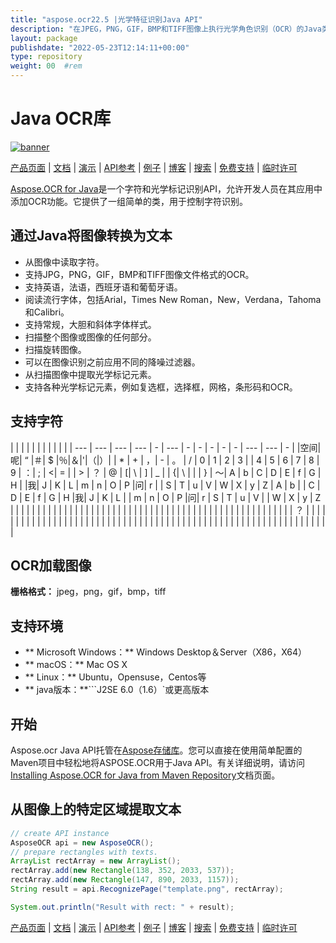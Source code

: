```yaml
---
title: "aspose.ocr22.5 |光学特征识别Java API" 
description: "在JPEG，PNG，GIF，BMP和TIFF图像上执行光学角色识别（OCR）的Java类库。通过OCR提取英语，法语，西班牙语和葡萄牙语。" 
layout: package
publishdate: "2022-05-23T12:14:11+00:00"
type: repository
weight: 00	#rem
---
```


# Java OCR库
[![banner](/res_repo/img/compress/aspose_ocr-for-java-banner.png)](./)

[产品页面](https://products.aspose.com/ocr/java) | [文档](https://docs.aspose.com/ocr/java/) | [演示](https://products.aspose.app/ocr/family) | [API参考](https://apireference.aspose.com/ocr/java) | [例子](https://github.com/aspose-ocr/Aspose.OCR-for-Java) | [博客](https://blog.aspose.com/category/ocr/) | [搜索](https://search.aspose.com/) | [免费支持](https://forum.aspose.com/c/ocr) | [临时许可](https://purchase.aspose.com/temporary-license)

[Aspose.OCR for Java](https://products.aspose.com/ocr/java)是一个字符和光学标记识别API，允许开发人员在其应用中添加OCR功能。它提供了一组简单的类，用于控制字符识别。

## 通过Java将图像转换为文本
 - 从图像中读取字符。
 - 支持JPG，PNG，GIF，BMP和TIFF图像文件格式的OCR。
 - 支持英语，法语，西班牙语和葡萄牙语。
 - 阅读流行字体，包括Arial，Times New Roman，New，Verdana，Tahoma和Calibri。
 - 支持常规，大胆和斜体字体样式。
 - 扫描整个图像或图像的任何部分。
 - 扫描旋转图像。
 - 可以在图像识别之前应用不同的降噪过滤器。
 - 从扫描图像中提取光学标记元素。
 - 支持各种光学标记元素，例如复选框，选择框，网格，条形码和OCR。

## 支持字符
| | | | | | | | | | |
| --- | --- | --- | --- |  -  | --- |  -  |  -  |  -  |  -  |  -  | --- | --- |  -  |
|空间|呢| “ |＃| $ |％|＆|'|（|）|
| * | + | ，| -  | 。 | / | 0 | 1 | 2 | 3 |
| 4 | 5 | 6 | 7 | 8 | 9 | ：| ; | <| = |
| > | ？ | @ | [| \ | ] | _ | | {| \ | |
| } | 〜| A | b | C | D | E | f | G | H |
|我| J | K | L | m | n | O | P |问| r |
| S | T | u | V | W | X | y | Z | A | b |
| C | D | E | f | G | H |我| J | K | L |
| m | n | O | P |问| r | S | T | u | V |
| W | X | y | Z | | | | | | | | | | | | |
| | | | | | | | | | | | | | | | | | | | |
| | | | | | | | | | | | | | | | | | | ？ |
| | | | | | | | | | | | | | | | | | | | |
| | | | | | | | | | | | | | | | | | | | |
| | | | | | | | | | | | | | | | | | | | |

## OCR加载图像
**栅格格式：** jpeg，png，gif，bmp，tiff

## 支持环境
 -  ** Microsoft Windows：** Windows Desktop＆Server（X86，X64）
 -  ** macOS：** Mac OS X
 -  ** Linux：** Ubuntu，Opensuse，Centos等
 -  ** java版本：**```J2SE 6.0（1.6）`或更高版本

## 开始

Aspose.ocr Java API托管在[Aspose存储库](https://releases.aspose.com/ocr/java/)。您可以直接在使用简单配置的Maven项目中轻松地将ASPOSE.OCR用于Java API。有关详细说明，请访问[Installing Aspose.OCR for Java from Maven Repository](https://docs.aspose.com/ocr/java/installation/)文档页面。

## 从图像上的特定区域提取文本

```java
// create API instance
AsposeOCR api = new AsposeOCR();
// prepare rectangles with texts.
ArrayList rectArray = new ArrayList();
rectArray.add(new Rectangle(138, 352, 2033, 537));
rectArray.add(new Rectangle(147, 890, 2033, 1157));
String result = api.RecognizePage("template.png", rectArray);

System.out.println("Result with rect: " + result);
```

[产品页面](https://products.aspose.com/ocr/java) | [文档](https://docs.aspose.com/ocr/java/) | [演示](https://products.aspose.app/ocr/family) | [API参考](https://apireference.aspose.com/ocr/java) | [例子](https://github.com/aspose-ocr/Aspose.OCR-for-Java) | [博客](https://blog.aspose.com/category/ocr/) | [搜索](https://search.aspose.com/) | [免费支持](https://forum.aspose.com/c/ocr) | [临时许可](https://purchase.aspose.com/temporary-license)
